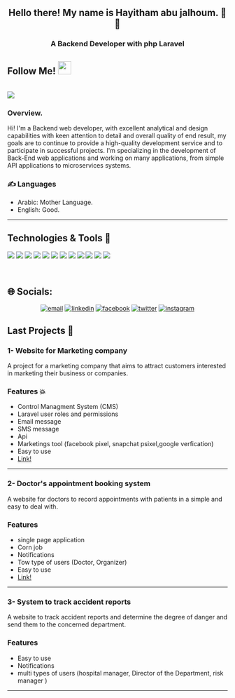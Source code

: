
<h2 align="center">Hello there! My name is Hayitham abu jalhoum. 👋🤓</h2>
<h3 align="center">A Backend Developer with php Laravel</h3>


<h2> Follow Me! <img src="https://raw.githubusercontent.com/iampavangandhi/iampavangandhi/master/gifs/Hi.gif" width="30px"></h2>
</br>

<div align="left">
<img src="https://komarev.com/ghpvc/?username=hethmjal&&style=flat-square" align="center" />
</div>  



<h3 style="color:#242424">Overview.</h3>
Hi! I'm a Backend web developer, with excellent analytical and design capabilities with keen attention to detail and overall quality of end result, my goals are to continue to provide a high-quality development service and to participate in successful projects. I'm specializing in the development of Back-End web applications and working on many applications, from simple API applications to microservices systems.

### ✍️ Languages
* Arabic: Mother Language.
* English: Good.



<hr>

## Technologies & Tools 🔧

![](https://img.shields.io/badge/Code-HTML5-informational?style=for-the-badge&logo=html5&orange=white&color=orange)
![](https://img.shields.io/badge/Code-CSS3-informational?style=for-the-badge&logo=css3&logoColor=blue&color=blue)
![](https://img.shields.io/badge/Code-JavaScript-informational?style=for-the-badge&logo=javascript&logoColor=yellow&color=yellow)
![](https://img.shields.io/badge/Code-Bootstrap-informational?style=for-the-badge&logo=bootstrap&logoColor=blueviolet&color=blueviolet)
![](https://img.shields.io/badge/Code-Tailwindcss-informational?style=for-the-badge&logo=tailwindcss&logoColor=blue&color=blue)
![](https://img.shields.io/badge/Tools-Laravel-informational?style=for-the-badge&logo=laravel&logoColor=red&color=red)
![](https://img.shields.io/badge/Database-MySQL-informational?style=for-the-badge&logo=mysql&logoColor=blue&color=blue)
![](https://img.shields.io/badge/Tool-Firebase-informational?style=for-the-badge&logo=firebase&logoColor=orange&color=orange)
![](https://img.shields.io/badge/Tools-Git-informational?style=for-the-badge&logo=git&logoColor=red&color=red)
![](https://img.shields.io/badge/Tools-Postman-informational?style=for-the-badge&logo=postman&logoColor=orange&color=orange)
![](https://img.shields.io/badge/Tools-Heroku-informational?style=for-the-badge&logo=heroku&logoColor=blueviolet&color=blueviolet)
![](https://img.shields.io/badge/Editor-VSCode-informational?style=for-the-badge&logo=visualstudiocode&logoColor=blue&color=blue)

<br>

  ## 🌐 Socials:
<p align="center">
  <a href="mailto:hethmjal5@gmail.com"><img src="https://img.icons8.com/color/32/000000/gmail.png" alt="email"/></a>
  <a href="https://www.linkedin.com/in/hayitham-jal-91221920a/"><img src="https://img.icons8.com/color/32/000000/linkedin.png" alt="linkedin"/></a>
  <a href="https://facebook.com/hayithamjal"><img src="https://img.icons8.com/color/32/facebook.png" alt="facebook"/></a>
   <a href="https://twitter.com/haythamjal"><img src="https://img.icons8.com/color/32/000000/twitter-squared.png" alt="twitter"/></a>
  <a href="https://www.instagram.com/hayitham_ja"><img src="https://img.icons8.com/color/32/instagram.png" alt="instagram"/></a>
</p>

## Last Projects 🚀

<h3>1- Website for Marketing company </h3>
A project for a marketing company that aims to attract customers interested in marketing their business or companies.
<h3>Features 💥</h3>

- Control Managment System (CMS)
- Laravel user roles and permissions
- Email message
- SMS message
- Api 
- Marketings tool (facebook pixel, snapchat psixel,google verfication)
- Easy to use
- <a href="https://tif.sa">Link!</a>




<hr>

<h3>2- Doctor's appointment booking system</h3>
A website for doctors to record appointments with patients in a simple and easy to deal with.
<h3>Features</h3>

- single page application
- Corn job
- Notifications
- Tow type of users (Doctor, Organizer)
- Easy to use
- <a href="https://hospital-booking.000webhostapp.com/">Link!</a>

<hr>


<h3>3- System to track accident reports</h3>
A website to track accident reports and determine the degree of danger and send them to the concerned department.
<h3>Features</h3>

- Easy to use
- Notifications
- multi types of users (hospital manager, Director of the Department, risk manager )

<hr>

